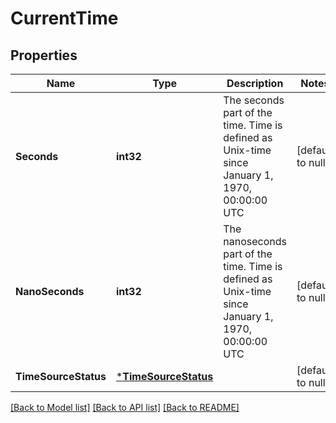# CurrentTime

## Properties
Name | Type | Description | Notes
------------ | ------------- | ------------- | -------------
**Seconds** | **int32** | The seconds part of the time. Time is defined as Unix-time since January 1, 1970, 00:00:00 UTC | [default to null]
**NanoSeconds** | **int32** | The nanoseconds part of the time. Time is defined as Unix-time since January 1, 1970, 00:00:00 UTC | [default to null]
**TimeSourceStatus** | [***TimeSourceStatus**](TimeSourceStatus.md) |  | [default to null]

[[Back to Model list]](../README.md#documentation-for-models) [[Back to API list]](../README.md#documentation-for-api-endpoints) [[Back to README]](../README.md)



